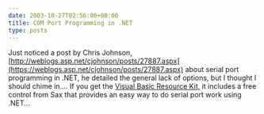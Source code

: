 ```yaml
---
date: 2003-10-27T02:56:00+00:00
title: COM Port Programming in .NET
type: posts
---
```

Just noticed a post by Chris Johnson, [http://weblogs.asp.net/cjohnson/posts/27887.aspx](https://weblogs.asp.net/cjohnson/posts/27887.aspx) about serial port programming in .NET, he detailed the general lack of options, but I thought I should chime in.... If you get the [Visual Basic Resource Kit,](https://msdn.microsoft.com/vbasic/vbrkit) it includes a free control from Sax that provides an easy way to do serial port work using .NET...
